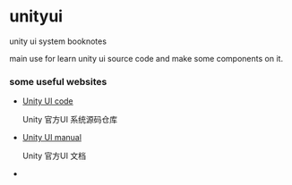 # unityui
unity ui system booknotes

main use for learn unity ui source code and make some components on it.

### some useful websites

* [Unity UI code](https://bitbucket.org/Unity-Technologies/ui)

  Unity 官方UI 系统源码仓库

* [Unity UI manual](https://docs.unity3d.com/Manual/UISystem.html)

  Unity 官方UI 文档

* 

